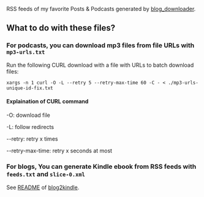 RSS feeds of my favorite Posts & Podcasts generated by [blog_downloader](https://github.com/goooooouwa/blog_downloader/tree/master).

## What to do with these files?

### For podcasts, you can download mp3 files from file URLs with `mp3-urls.txt`

Run the following CURL download with a file with URLs to batch download files:

`xargs -n 1 curl -O -L --retry 5 --retry-max-time 60 -C - < ./mp3-urls-unique-id-fix.txt`

#### Explaination of CURL command

-O: download file

-L: follow redirects

--retry: retry x times

--retry-max-time: retry x seconds at most

### For blogs, You can generate Kindle ebook from RSS feeds with `feeds.txt` and `slice-0.xml`

See [README](https://github.com/goooooouwa/blog2kindle/blob/master/README.md) of [blog2kindle](https://github.com/goooooouwa/blog2kindle/tree/master).

